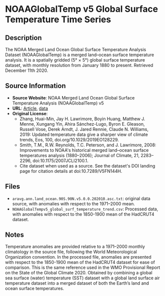 
# NOAAGlobalTemp v5 Global Surface Temperature Time Series

## Description
The NOAA Merged Land Ocean Global Surface Temperature Analysis Dataset
(NOAAGlobalTemp) is a merged land–ocean surface temperature analysis. It is a spatially gridded (5° × 5°) global surface temperature dataset, with monthly resolution from January 1880 to present. Retrieved December 11th 2020.

## Source Information
* **Source Website**: NOAA Merged Land Ocean Global Surface Temperature Analysis (NOAAGlobalTemp) v5
* **URL**: [Article](https://doi.org/10.1029/2019EO128229), [data](https://www.ncdc.noaa.gov/noaa-merged-land-ocean-global-surface-temperature-analysis-noaaglobaltemp-v5)
* **Original License**:
  - Zhang, Huai-Min, Jay H. Lawrimore, Boyin Huang, Matthew J. Menne, Xungang Yin, Ahira Sánchez-Lugo, Byron E. Gleason, Russell Vose, Derek Arndt, J. Jared Rennie, Claude N. Williams, 2019:  Updated temperature data give a sharper view of climate trends, Eos, 100, doi.org/10.1029/2019EO128229.
  - Smith, T.M., R.W. Reynolds, T.C. Peterson, and J. Lawrimore, 2008: Improvements to NOAA's historical merged land–ocean surface temperatures analysis (1880–2006); Journal of Climate, 21, 2283–2296, doi:10.1175/2007JCLI2100.1.
  - Cite dataset when used as a source. See the dataset's DOI landing page for citation details at doi:10.7289/V5FN144H.

## Files
* `aravg.ann.land_ocean.90S.90N.v5.0.0.202010.asc.txt`: original data source, with anomalies with respect to the 1971–2000 mean. 
* `NOAAGlobalTempv5_global_surf_temperature_trend.csv`: Processed data, with anomalies with respect to the 1850-1900 mean of the HadCRUT4 dataset. 

## Notes
Temperature anomalies are provided relative to a 1971–2000 monthly climatology in the source file, following the World Meteorological Organization convention. In the processed file, anomalies are presented with respect to the 1850-1900 mean of the HadCRUT4 dataset for ease of comparison. This is the same reference used in the WMO Provisional Report on the State of the Global Climate 2020. Obtained by combining a global sea surface (water) temperature (SST) dataset with a global land surface air temperature dataset into a merged dataset of both the Earth’s land and ocean surface temperatures.


